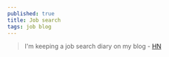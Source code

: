 ```yaml
---
published: true
title: Job search
tags: job blog
---
```

> I'm keeping a job search diary on my blog - [HN](https://news.ycombinator.com/item?id=30003106)
